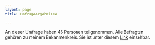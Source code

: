 ```yaml
---
layout: page
title: Umfrageergebnisse

---
```

An dieser Umfrage haben 46 Personen teilgenommen. Alle Befragten gehören zu meinem Bekanntenkreis. 
Sie ist unter diesem [Link](https://docs.google.com/forms/d/1axM2LUoFuPR6dye0ZYj7C2oaMFS7ZphPl1m5-y7BHjE/edit) einsehbar.
